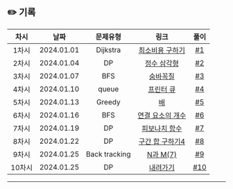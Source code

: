 ## ✏️ 기록

|  차시  |    날짜    |   문제유형    |                                링크                                 |                           풀이                            |
| :----: | :--------: | :-----------: | :-----------------------------------------------------------------: | :-------------------------------------------------------: |
| 1차시  | 2024.01.01 |   Dijkstra    |       [최소비용 구하기](https://www.acmicpc.net/problem/1916)       |  [#1](https://github.com/AlgoLeadMe/AlgoLeadMe-5/pull/5)  |
| 2차시  | 2024.01.04 |      DP       |         [정수 삼각형](https://www.acmicpc.net/problem/1932)         |  [#2](https://github.com/AlgoLeadMe/AlgoLeadMe-5/pull/6)  |
| 3차시  | 2024.01.07 |      BFS      |          [숨바꼭질](https://www.acmicpc.net/problem/1697)           |  [#3](https://github.com/AlgoLeadMe/AlgoLeadMe-5/pull/5)  |
| 4차시  | 2024.01.10 |     queue     |          [프린터 큐](https://www.acmicpc.net/problem/1966)          | [#4](https://github.com/AlgoLeadMe/AlgoLeadMe-5/pull/17)  |
| 5차시  | 2024.01.13 |    Greedy     |             [배](https://www.acmicpc.net/problem/1092)              | [#5](https://github.com/AlgoLeadMe/AlgoLeadMe-5/pull/21)  |
| 6차시  | 2024.01.16 |      BFS      |      [연결 요소의 개수](https://www.acmicpc.net/problem/11724)      | [#6](https://github.com/AlgoLeadMe/AlgoLeadMe-5/pull/25)  |
| 7차시  | 2024.01.19 |      DP       | [피보나치 함수](https://github.com/AlgoLeadMe/AlgoLeadMe-5/pull/29) | [#7](https://github.com/AlgoLeadMe/AlgoLeadMe-5/pull/29)  |
| 8차시  | 2024.01.22 |      DP       |      [구간 합 구하기4](https://www.acmicpc.net/problem/11659)       | [#8](https://github.com/AlgoLeadMe/AlgoLeadMe-5/pull/33)  |
| 9차시  | 2024.01.25 | Back tracking |          [N과 M(7)](https://www.acmicpc.net/problem/15656)          | [#9](https://github.com/AlgoLeadMe/AlgoLeadMe-5/pull/35)  |
| 10차시 | 2024.01.25 |      DP       |          [내려가기](https://www.acmicpc.net/problem/2096)           | [#10](https://github.com/AlgoLeadMe/AlgoLeadMe-5/pull/41) |

---

